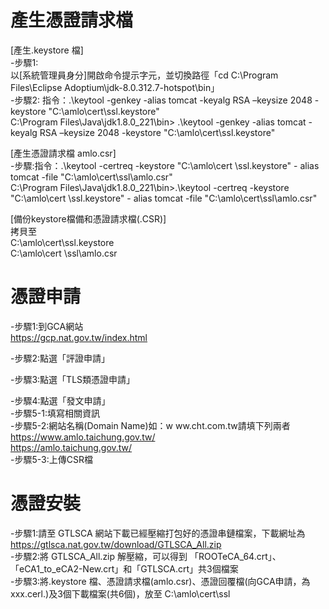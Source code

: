 # 產生憑證請求檔
[產生.keystore 檔]<br>
-步驟1:<br>
以[系統管理員身分]開啟命令提示字元，並切換路徑「cd C:\Program Files\Eclipse Adoptium\jdk-8.0.312.7-hotspot\bin」<br>
-步驟2: 指令：.\keytool -genkey -alias tomcat -keyalg RSA –keysize  2048 -keystore "C:\amlo\cert\ssl\.keystore"<br>
C:\Program Files\Java\jdk1.8.0_221\bin>   .\keytool -genkey -alias tomcat -keyalg RSA –keysize  2048 -keystore "C:\amlo\cert\ssl\.keystore"<br>


[產生憑證請求檔 amlo.csr]<br>
-步驟:指令：.\keytool -certreq -keystore "C:\amlo\cert \ssl\.keystore" - alias tomcat -file "C:\amlo\cert\ssl\amlo.csr"<br>
C:\Program Files\Java\jdk1.8.0_221\bin>.\keytool -certreq -keystore "C:\amlo\cert \ssl\.keystore" - alias tomcat -file "C:\amlo\cert\ssl\amlo.csr"<br>


[備份keystore檔備和憑證請求檔(.CSR)]<br>
拷貝至<br>
C:\amlo\cert\ssl\.keystore <br>
C:\amlo\cert \ssl\amlo.csr<br>

# 憑證申請
-步驟1:到GCA網站<br>
https://gcp.nat.gov.tw/index.html<br>

-步驟2:點選「評證申請」<br>


-步驟3:點選「TLS類憑證申請」<br>

-步驟4:點選「發文申請」<br>
-步驟5-1:填寫相關資訊<br>
-步驟5-2:網站名稱(Domain Name)如：w ww.cht.com.tw請填下列兩者<br>
https://www.amlo.taichung.gov.tw/<br>
https://amlo.taichung.gov.tw/<br>
-步驟5-3:上傳CSR檔<br>

# 憑證安裝
-步驟1:請至 GTLSCA 網站下載已經壓縮打包好的憑證串鏈檔案，下載網址為 https://gtlsca.nat.gov.tw/download/GTLSCA_All.zip<br>
-步驟2:將 GTLSCA_All.zip 解壓縮，可以得到 「ROOTeCA_64.crt」、「eCA1_to_eCA2-New.crt」和「GTLSCA.crt」共3個檔案<br>
-步驟3:將.keystore 檔、憑證請求檔(amlo.csr)、憑證回覆檔(向GCA申請，為xxx.cerl.)及3個下載檔案(共6個)，放至 C:\amlo\cert\ssl<br>

